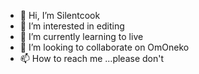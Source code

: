 - 👋 Hi, I’m Silentcook
- 👀 I’m interested in editing
- 🌱 I’m currently learning to live
- 💞️ I’m looking to collaborate on OmOneko
- 📫 How to reach me ...please don't

<!---
Silentcook/Silentcook is a ✨ special ✨ repository because its `README.md` (this file) appears on your GitHub profile.
You can click the Preview link to take a look at your changes.
--->

